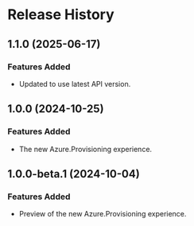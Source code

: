 # Release History

## 1.1.0 (2025-06-17)

### Features Added

- Updated to use latest API version.

## 1.0.0 (2024-10-25)

### Features Added

- The new Azure.Provisioning experience.

## 1.0.0-beta.1 (2024-10-04)

### Features Added

- Preview of the new Azure.Provisioning experience.

